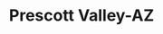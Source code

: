 ---
title: Prescott Valley-AZ
slug: prescott-valley-az
f_state:
- cms/state/arizona.md
f_locations:
- cms/payday-loan/aal-cash-advance-767.md
- cms/payday-loan/aal-cash-advance-768.md
- cms/payday-loan/allied-cash-advance-3980.md
- cms/payday-loan/allied-cash-advance-3984.md
- cms/payday-loan/cash-advance-usa-6595.md
- cms/payday-loan/check-go-10035.md
- cms/payday-loan/mr-payroll-22261.md
- cms/payday-loan/prescott-valley-check-cashing-24602.md
- cms/payday-loan/prescott-valley-check-cashing-24603.md
- cms/payday-loan/prescott-valley-check-cashing-24604.md
updated-on: '2024-05-30T13:41:28.615Z'
created-on: '2024-05-30T13:41:28.615Z'
published-on: '2024-05-30T13:54:32.469Z'
f_city: Prescott Valley
layout: '[city].html'
tags: city
---